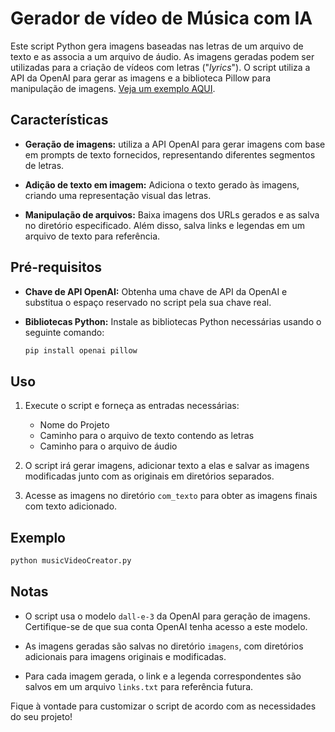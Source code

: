 # Gerador de vídeo de Música com IA

Este script Python gera imagens baseadas nas letras de um arquivo de texto e as associa a um arquivo de áudio. As imagens geradas podem ser utilizadas para a criação de vídeos com letras ("_lyrics_"). O script utiliza a API da OpenAI para gerar as imagens e a biblioteca Pillow para manipulação de imagens. [Veja um exemplo AQUI](https://www.youtube.com/watch?v=3oBkjyyJOtA).

## Características

- **Geração de imagens:** utiliza a API OpenAI para gerar imagens com base em prompts de texto fornecidos, representando diferentes segmentos de letras.
  
- **Adição de texto em imagem:** Adiciona o texto gerado às imagens, criando uma representação visual das letras.

- **Manipulação de arquivos:** Baixa imagens dos URLs gerados e as salva no diretório especificado. Além disso, salva links e legendas em um arquivo de texto para referência.

## Pré-requisitos

- **Chave de API OpenAI:** Obtenha uma chave de API da OpenAI e substitua o espaço reservado no script pela sua chave real.

- **Bibliotecas Python:** Instale as bibliotecas Python necessárias usando o seguinte comando:
   ```bash
   pip install openai pillow
   ```

## Uso

1. Execute o script e forneça as entradas necessárias:
     - Nome do Projeto
     - Caminho para o arquivo de texto contendo as letras
     - Caminho para o arquivo de áudio

2. O script irá gerar imagens, adicionar texto a elas e salvar as imagens modificadas junto com as originais em diretórios separados.

3. Acesse as imagens no diretório `com_texto` para obter as imagens finais com texto adicionado.

## Exemplo

```bash
python musicVideoCreator.py
```

## Notas

- O script usa o modelo `dall-e-3` da OpenAI para geração de imagens. Certifique-se de que sua conta OpenAI tenha acesso a este modelo.

- As imagens geradas são salvas no diretório `imagens`, com diretórios adicionais para imagens originais e modificadas.

- Para cada imagem gerada, o link e a legenda correspondentes são salvos em um arquivo `links.txt` para referência futura.

Fique à vontade para customizar o script de acordo com as necessidades do seu projeto!
